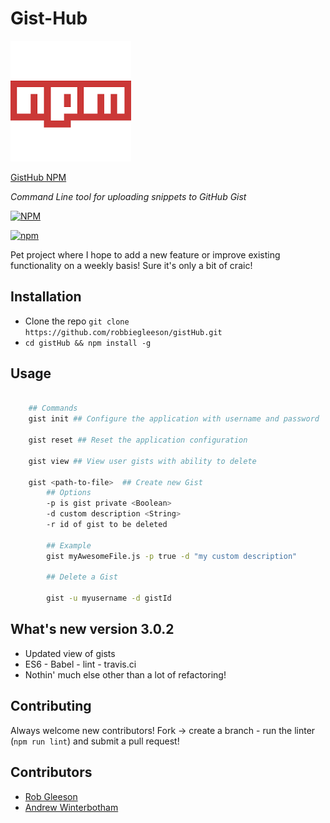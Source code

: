 # Gist-Hub

![NPM](https://github.com/robbiegleeson/gistHub/raw/master/npm.png "NPM")

[GistHub NPM](https://www.npmjs.com/package/gist-hub)

*Command Line tool for uploading snippets to GitHub Gist*

[![NPM](https://nodei.co/npm/gist-hub.png?downloads=true)](https://nodei.co/npm/gist-hub/)


[![npm](https://img.shields.io/npm/dm/gist-hub.svg)]()


Pet project where I hope to add a new feature or improve existing functionality on a weekly basis! Sure it's only a bit of craic!

## Installation
- Clone the repo `git clone https://github.com/robbiegleeson/gistHub.git`
- `cd gistHub && npm install -g`

## Usage


```bash

    ## Commands
    gist init ## Configure the application with username and password

    gist reset ## Reset the application configuration

    gist view ## View user gists with ability to delete

    gist <path-to-file>  ## Create new Gist
        ## Options
        -p is gist private <Boolean>
        -d custom description <String>
        -r id of gist to be deleted

        ## Example
        gist myAwesomeFile.js -p true -d "my custom description"

        ## Delete a Gist

        gist -u myusername -d gistId
```


## What's new version 3.0.2
- Updated view of gists
- ES6 - Babel - lint - travis.ci
- Nothin' much else other than a lot of refactoring!

## Contributing
Always welcome new contributors! Fork -> create a branch - run the linter (`npm run lint`) and submit a pull request!


## Contributors
- [Rob Gleeson](https://github.com/robbiegleeson)
- [Andrew Winterbotham](https://github.com/xkal36)
